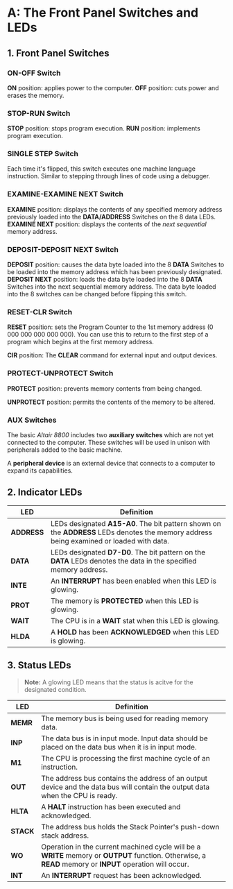 # A: The Front Panel Switches and LEDs

## 1. Front Panel Switches

### ON-OFF Switch

**ON** position: applies power to the computer.
**OFF** position: cuts power and erases the memory.

### STOP-RUN Switch

**STOP** position: stops program execution.
**RUN** position: implements program execution.

### SINGLE STEP Switch

Each time it's flipped, this switch executes one machine language instruction. Similar to stepping through lines of code using a debugger.

### EXAMINE-EXAMINE NEXT Switch

**EXAMINE** position: displays the contents of any specified memory address previously loaded into the **DATA/ADDRESS** Switches on the 8 data LEDs.
**EXAMINE NEXT** position: displays the contents of the *next sequential* memory address.

### DEPOSIT-DEPOSIT NEXT Switch

**DEPOSIT** position: causes the data byte loaded into the 8 **DATA** Switches to be loaded into the memory address which has been previously designated.
**DEPOSIT NEXT** position: loads the data byte loaded into the 8 **DATA** Switches into the next sequential memory address.
The data byte loaded into the 8 switches can be changed before flipping this switch.

### RESET-CLR Switch

**RESET** position: sets the Program Counter to the 1st memory address (0 000 000 000 000 000).
You can use this to return to the first step of a program which begins at the first memory address.

**ClR** position: The **CLEAR** command for external input and output devices.

### PROTECT-UNPROTECT Switch

**PROTECT** position: prevents memory contents from being changed.

**UNPROTECT** position: permits the contents of the memory to be altered.

### AUX Switches

The basic *Altair 8800* includes two **auxiliary switches** which are not yet connected to the computer. These switches will be used in unison with peripherals added to the basic machine.

A **peripheral device** is an external device that connects to a computer to expand its capabilities.

## 2. Indicator LEDs

| LED      | Definition |
| ----------- | ----------- |
| **ADDRESS**| LEDs designated **A15-A0**. The bit pattern shown on the **ADDRESS** LEDs denotes the memory address being examined or loaded with data.|
| **DATA**| LEDs designated **D7-D0**. The bit pattern on the **DATA** LEDs denotes the data in the specified memory address.|
|**INTE**|An **INTERRUPT** has been enabled when this LED is glowing.|
|**PROT**|The memory is **PROTECTED** when this LED is glowing.|
|**WAIT**|The CPU is in a **WAIT** stat when this LED is glowing.|
|**HLDA**|A **HOLD** has been **ACKNOWLEDGED** when this LED is glowing.|

## 3. Status LEDs

> **Note:** A glowing LED means that the status is acitve for the designated condition.

| LED      | Definition |
| ----------- | ----------- |
|**MEMR**|The memory bus is being used for reading memory data.|
|**INP**|The data bus is in input mode. Input data should be placed on the data bus when it is in input mode.|
|**M1**|The CPU is processing the first machine cycle of an instruction.|
|**OUT**|The address bus contains the address of an output device and the data bus will contain the output data when the CPU is ready.|
|**HLTA**|A **HALT** instruction has been executed and acknowledged.|
|**STACK**|The address bus holds the Stack Pointer's push-down stack address.|
|**WO**|Operation in the current machined cycle will be a **WRITE** memory or **OUTPUT** function. Otherwise, a **READ** memory or **INPUT** operation will occur.|
|**INT**|An **INTERRUPT** request has been acknowledged.|
